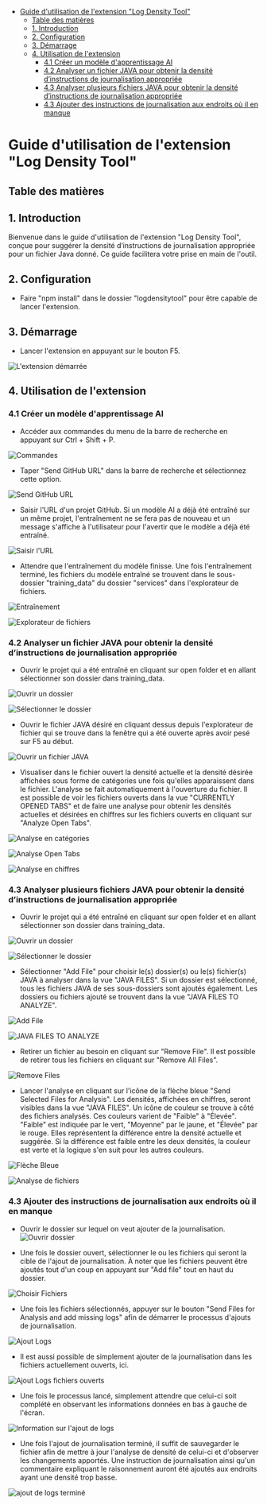 - [Guide d'utilisation de l'extension "Log Density Tool"](#guide-dutilisation-de-lextension-log-density-tool)
  - [Table des matières](#table-des-matières)
  - [1. Introduction](#1-introduction)
  - [2. Configuration](#2-configuration)
  - [3. Démarrage](#3-démarrage)
  - [4. Utilisation de l'extension](#4-utilisation-de-lextension)
    - [4.1 Créer un modèle d'apprentissage AI](#41-créer-un-modèle-dapprentissage-ai)
    - [4.2 Analyser un fichier JAVA pour obtenir la densité d’instructions de journalisation appropriée](#42-analyser-un-fichier-java-pour-obtenir-la-densité-dinstructions-de-journalisation-appropriée)
    - [4.3 Analyser plusieurs fichiers JAVA pour obtenir la densité d’instructions de journalisation appropriée](#43-analyser-plusieurs-fichiers-java-pour-obtenir-la-densité-dinstructions-de-journalisation-appropriée)
    - [4.3 Ajouter des instructions de journalisation aux endroits où il en manque](#43-ajouter-des-instructions-de-journalisation-aux-endroits-où-il-en-manque)

# Guide d'utilisation de l'extension "Log Density Tool"

## Table des matières

## 1. Introduction

Bienvenue dans le guide d'utilisation de l'extension "Log Density Tool", conçue pour suggérer la densité d’instructions de journalisation appropriée pour un fichier Java donné. Ce guide facilitera votre prise en main de l'outil.

## 2. Configuration

- Faire "npm install" dans le dossier "logdensitytool" pour être capable de lancer l'extension.

## 3. Démarrage

- Lancer l'extension en appuyant sur le bouton F5.

![L'extension démarrée](../resources/userGuide/image.png)

## 4. Utilisation de l'extension

### 4.1 Créer un modèle d'apprentissage AI

- Accéder aux commandes du menu de la barre de recherche en appuyant sur Ctrl + Shift + P.

![Commandes](../resources/userGuide/image-1.png)

- Taper "Send GitHub URL" dans la barre de recherche et sélectionnez cette option.

![Send GitHub URL](../resources/userGuide/image-2.png)

- Saisir l'URL d'un projet GitHub. Si un modèle AI a déjà été entraîné sur un même projet, l'entraînement
  ne se fera pas de nouveau et un message s'affiche à l'utilisateur pour l'avertir que le modèle a déjà été entraîné.

![Saisir l'URL](../resources/userGuide/image-3.png)

- Attendre que l'entraînement du modèle finisse. Une fois l'entraînement terminé, les fichiers du modèle entraîné se trouvent dans le sous-dossier "training_data" du dossier "services" dans l'explorateur de fichiers.

![Entraînement](../resources/userGuide/image-5.png)

![Explorateur de fichiers](../resources/userGuide/image-6.png)

### 4.2 Analyser un fichier JAVA pour obtenir la densité d’instructions de journalisation appropriée

- Ouvrir le projet qui a été entraîné en cliquant sur open folder et en allant sélectionner son dossier dans training_data.

![Ouvrir un dossier](../resources/userGuide/image-7.png)

![Sélectionner le dossier](../resources/userGuide/image-8.png)

- Ouvrir le fichier JAVA désiré en cliquant dessus depuis l'explorateur de fichier qui se trouve dans la fenêtre qui a été ouverte après avoir pesé sur F5 au début.

![Ouvrir un fichier JAVA](../resources/userGuide/image-9.png)

- Visualiser dans le fichier ouvert la densité actuelle et la densité désirée affichées sous forme de catégories une fois qu'elles apparaissent dans le fichier. L'analyse se fait automatiquement à l'ouverture du fichier. Il est possible
  de voir les fichiers ouverts dans la vue "CURRENTLY OPENED TABS" et de faire une analyse pour obtenir les densités actuelles et désirées en chiffres sur les fichiers ouverts en cliquant sur "Analyze Open Tabs".

![Analyse en catégories](../resources/userGuide/image-12.png)

![Analyse Open Tabs](../resources/userGuide/image-13.png)

![Analyse en chiffres](../resources/userGuide/image-14.png)

### 4.3 Analyser plusieurs fichiers JAVA pour obtenir la densité d’instructions de journalisation appropriée

- Ouvrir le projet qui a été entraîné en cliquant sur open folder et en allant sélectionner son dossier dans training_data.

![Ouvrir un dossier](../resources/userGuide/image-7.png)

![Sélectionner le dossier](../resources/userGuide/image-8.png)

- Sélectionner "Add File" pour choisir le(s) dossier(s) ou le(s) fichier(s) JAVA à analyser dans la vue "JAVA FILES". Si un dossier est sélectionné, tous les fichiers JAVA de ses sous-dossiers sont ajoutés également. Les dossiers ou fichiers ajouté se trouvent dans la vue "JAVA FILES TO ANALYZE".

![Add File](../resources/userGuide/image-17.png)

![JAVA FILES TO ANALYZE](../resources/userGuide/image-16.png)

- Retirer un fichier au besoin en cliquant sur "Remove File". Il est possible de retirer tous les fichiers en cliquant sur "Remove All Files".

![Remove Files](../resources/userGuide/image-18.png)

- Lancer l'analyse en cliquant sur l'icône de la flèche bleue "Send Selected Files for Analysis". Les densités, affichées en chiffres, seront visibles dans la vue "JAVA FILES". Un icône de couleur se trouve à côté des fichiers analysés. Ces couleurs varient de "Faible" à "Élevée". "Faible" est indiquée par le vert, "Moyenne" par le jaune, et "Élevée" par le rouge. Elles représentent la différence entre la densité actuelle et suggérée. Si la différence est faible entre les deux densités, la couleur est verte et la logique s'en suit pour les autres couleurs.

![Flèche Bleue](../resources/userGuide/image21.png)

![Analyse de fichiers](../resources/userGuide/image-20.png)

### 4.3 Ajouter des instructions de journalisation aux endroits où il en manque

- Ouvrir le dossier sur lequel on veut ajouter de la journalisation.
![Ouvrir dossier](../resources/userGuide/open_folder.png)

- Une fois le dossier ouvert, sélectionner le ou les fichiers qui seront la cible de l'ajout de journalisation. À noter que les fichiers peuvent être ajoutés tout d'un coup en appuyant sur "Add file" tout en haut du dossier.

![Choisir Fichiers](../resources/userGuide/select_files.png)

- Une fois les fichiers sélectionnés, appuyer sur le bouton "Send Files for Analysis and add missing logs" afin de démarrer le processus d'ajouts de journalisation.

![Ajout Logs](../resources/userGuide/add_missing_logs.png)

- Il est aussi possible de simplement ajouter de la journalisation dans les fichiers actuellement ouverts, ici.

![Ajout Logs fichiers ouverts](../resources/userGuide/add_missing_logs2.png)

- Une fois le processus lancé, simplement attendre que celui-ci soit complété en observant les informations données en bas à gauche de l'écran.

![Information sur l'ajout de logs](../resources/userGuide/add_missing_logs_info.png)

- Une fois l'ajout de journalisation terminé, il suffit de sauvegarder le fichier afin de mettre à jour l'analyse de densité de celui-ci et d'observer les changements apportés. Une instruction de journalisation ainsi qu'un commentaire expliquant le raisonnement auront été ajoutés aux endroits ayant une densité trop basse.

![ajout de logs terminé](../resources/userGuide/add_missing_logs_end.png)
